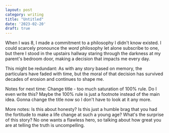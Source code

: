 ```yaml
---
layout: post
category: writing
title: "Untitled"
date: '2023-02-20'
draft: true
---
```


When I was 8, I made a commitment to a philosophy I didn't know existed. I could scarcely pronounce the _word_ philosophy let alone subscribe to one, but there I stood in the upstairs hallway staring through the darkness at my parent's bedroom door, making a decision that impacts me every day. 

This might be redundant: As with any story based on memory, the particulars have faded with time, but the moral of that decision has survived decades of erosion and continues to shape me.

Notes for next time: Change title - too much saturation of 100% rule. Do I even write this? Maybe the 100% rule is just a footnote instead of the main idea. Gonna change the title now so I don't have to look at it any more.

More notes: Is this about honesty? Is this just a humble brag that you had the fortitude to make a life change at such a young age? What's the surprise of this story? No one wants a flawless hero, so talking about how great you are at telling the truth is uncompelling.


